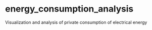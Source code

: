 # energy_consumption_analysis
Visualization and analysis of private consumption of electrical energy
